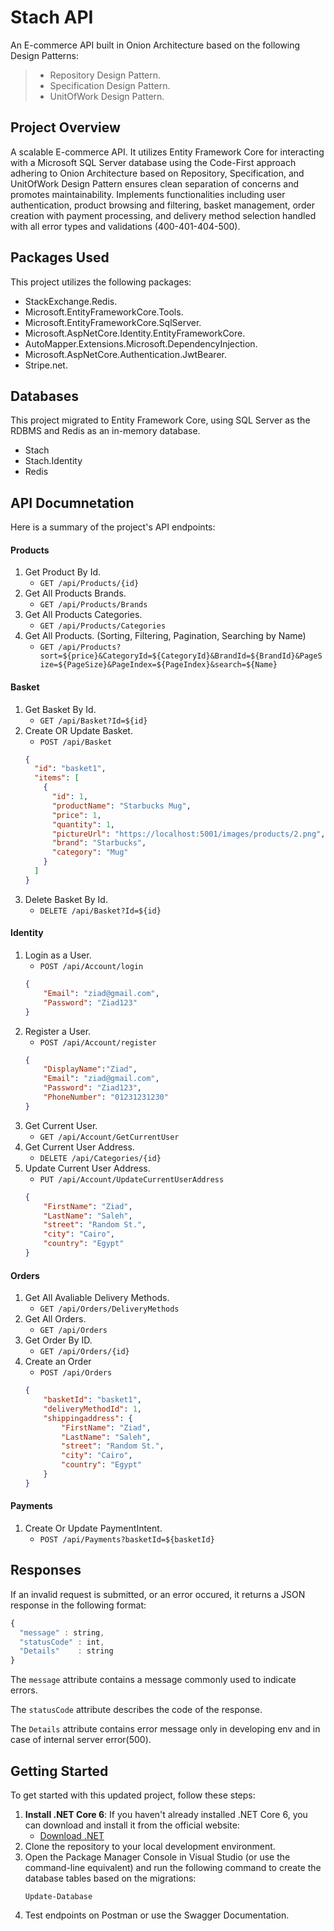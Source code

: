 # Stach API
An E-commerce API built in Onion Architecture based on the following Design Patterns:
<blockquote>
 
- Repository Design Pattern.
- Specification Design Pattern.
- UnitOfWork Design Pattern.

</blockquote>

## Project Overview

A scalable E-commerce API. It utilizes Entity Framework Core for interacting with a Microsoft SQL Server database using the 
Code-First approach adhering to Onion Architecture based on Repository, Specification, and UnitOfWork Design Pattern ensures clean separation of 
concerns and promotes maintainability. Implements functionalities including user authentication, product browsing and filtering, basket management, order creation 
with payment processing, and delivery method selection handled with all error types and validations (400-401-404-500).


## Packages Used

This project utilizes the following packages:
 
- StackExchange.Redis.
- Microsoft.EntityFrameworkCore.Tools.
- Microsoft.EntityFrameworkCore.SqlServer.
- Microsoft.AspNetCore.Identity.EntityFrameworkCore.
- AutoMapper.Extensions.Microsoft.DependencyInjection. 
- Microsoft.AspNetCore.Authentication.JwtBearer.
- Stripe.net.


## Databases

This project migrated to Entity Framework Core, using SQL Server as the RDBMS and Redis as an in-memory database.

 - Stach
 - Stach.Identity
 - Redis


## API Documnetation

Here is a summary of the project's API endpoints:

#### Products
1. Get Product By Id.
    - `GET /api/Products/{id}`
2. Get All Products Brands.
    - `GET /api/Products/Brands` 
3. Get All Products Categories.
    - `GET /api/Products/Categories`
4. Get All Products. (Sorting, Filtering, Pagination, Searching by Name)
    - `GET /api/Products?sort=${price}&CategoryId=${CategoryId}&BrandId=${BrandId}&PageSize=${PageSize}&PageIndex=${PageIndex}&search=${Name}`

#### Basket
1. Get Basket By Id.
    - `GET /api/Basket?Id=${id}`
2. Create OR Update Basket.
    - `POST /api/Basket`
    ```json
    {
      "id": "basket1",
      "items": [
        {
          "id": 1,
          "productName": "Starbucks Mug",
          "price": 1,
          "quantity": 1,
          "pictureUrl": "https://localhost:5001/images/products/2.png",
          "brand": "Starbucks",
          "category": "Mug"
        }
      ]
    } 
    ```
3. Delete Basket By Id.
    - `DELETE /api/Basket?Id=${id}`

#### Identity
1. Login as a User.
    - `POST /api/Account/login`
    ```json
    {
        "Email": "ziad@gmail.com",
        "Password": "Ziad123"
    }
    ```
2. Register a User.
    - `POST /api/Account/register`
    ```json
    {
        "DisplayName":"Ziad",
        "Email": "ziad@gmail.com",
        "Password": "Ziad123",
        "PhoneNumber": "01231231230"
    }
    ```
3. Get Current User.
    - `GET /api/Account/GetCurrentUser`
4. Get Current User Address.
    - `DELETE /api/Categories/{id}`
5. Update Current User Address.
    - `PUT /api/Account/UpdateCurrentUserAddress`
    ```json
    {
        "FirstName": "Ziad",
        "LastName": "Saleh",
        "street": "Random St.",
        "city": "Cairo",
        "country": "Egypt"
    }
    ```

#### Orders
1. Get All Avaliable Delivery Methods.
    - `GET /api/Orders/DeliveryMethods`
2. Get All Orders.
    - `GET /api/Orders`
3. Get Order By ID.
    - `GET /api/Orders/{id}`
4. Create an Order
    - `POST /api/Orders`
    ```json
    {
        "basketId": "basket1",
        "deliveryMethodId": 1,
        "shippingaddress": {
            "FirstName": "Ziad",
            "LastName": "Saleh",
            "street": "Random St.",
            "city": "Cairo",
            "country": "Egypt"
        }
    }
    ```

#### Payments
1. Create Or Update PaymentIntent.
    - `POST /api/Payments?basketId=${basketId}`
<!-- 2. Confirm Payment.
    `POST /Payments/webhook` -->


## Responses

If an invalid request is submitted, or an error occured, it returns a JSON response in the following format:

```javascript
{
  "message" : string,
  "statusCode" : int,
  "Details"    : string
}
```

The `message` attribute contains a message commonly used to indicate errors.

The `statusCode` attribute describes the code of the response.

The `Details` attribute contains error message only in developing env and in case of internal server error(500).


## Getting Started

To get started with this updated project, follow these steps:

1. **Install .NET Core 6**: If you haven't already installed .NET Core 6, you can download and install it from the official website:
   - [Download .NET](https://dotnet.microsoft.com/download)
2. Clone the repository to your local development environment.
3. Open the Package Manager Console in Visual Studio (or use the command-line equivalent) and run the following command to create the database tables based on the migrations:
   ```Shell
   Update-Database
4. Test endpoints on Postman or use the Swagger Documentation.
